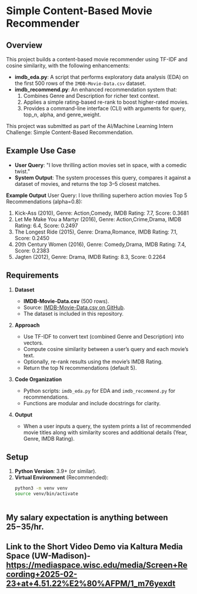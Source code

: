 # Simple Content-Based Movie Recommender

## Overview
This project builds a content-based movie recommender using TF-IDF and cosine similarity, with the following enhancements:
- **imdb_eda.py**: A script that performs exploratory data analysis (EDA) on the first 500 rows of the `IMDB-Movie-Data.csv` dataset.
- **imdb_recommend.py**: An enhanced recommendation system that:
  1. Combines Genre and Description for richer text context.
  2. Applies a simple rating-based re-rank to boost higher-rated movies.
  3. Provides a command-line interface (CLI) with arguments for query, top_n, alpha, and genre_weight.

This project was submitted as part of the AI/Machine Learning Intern Challenge: Simple Content-Based Recommendation.

## Example Use Case
- **User Query**: "I love thrilling action movies set in space, with a comedic twist."
- **System Output**: The system processes this query, compares it against a dataset of movies, and returns the top 3–5 closest matches.

 **Example Output**
User Query: I love thrilling superhero action movies
Top 5 Recommendations (alpha=0.8):

1) Kick-Ass (2010), Genre: Action,Comedy, IMDB Rating: 7.7, Score: 0.3681
2) Let Me Make You a Martyr (2016), Genre: Action,Crime,Drama, IMDB Rating: 6.4, Score: 0.2497
3) The Longest Ride (2015), Genre: Drama,Romance, IMDB Rating: 7.1, Score: 0.2450
4) 20th Century Women (2016), Genre: Comedy,Drama, IMDB Rating: 7.4, Score: 0.2383
5) Jagten (2012), Genre: Drama, IMDB Rating: 8.3, Score: 0.2264


## Requirements
1. **Dataset**
   - **IMDB-Movie-Data.csv** (500 rows).
   - Source: [IMDB-Movie-Data.csv on GitHub](https://github.com/LearnDataSci/articles/blob/master/Python%20Pandas%20Tutorial%20A%20Complete%20Introduction%20for%20Beginners/IMDB-Movie-Data.csv).
   - The dataset is included in this repository.

2. **Approach**
   - Use TF-IDF to convert text (combined Genre and Description) into vectors.
   - Compute cosine similarity between a user’s query and each movie’s text.
   - Optionally, re-rank results using the movie’s IMDB Rating.
   - Return the top N recommendations (default 5).

3. **Code Organization**
   - Python scripts: `imdb_eda.py` for EDA and `imdb_recommend.py` for recommendations.
   - Functions are modular and include docstrings for clarity.

4. **Output**
   - When a user inputs a query, the system prints a list of recommended movie titles along with similarity scores and additional details (Year, Genre, IMDB Rating).

## Setup
1. **Python Version**: 3.9+ (or similar).
2. **Virtual Environment** (Recommended):
   ```bash
   python3 -m venv venv
   source venv/bin/activate



## My salary expectation is anything between $25-$35/hr. 


## Link to the Short Video Demo via Kaltura Media Space (UW-Madison)- https://mediaspace.wisc.edu/media/Screen+Recording+2025-02-23+at+4.51.22%E2%80%AFPM/1_m76yexdt
